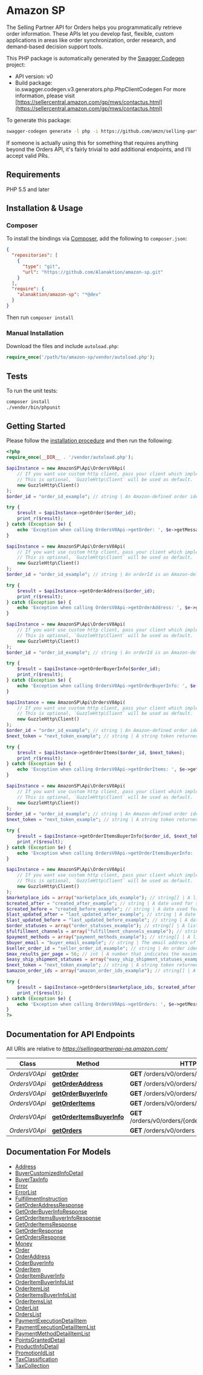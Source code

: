 # Amazon SP

The Selling Partner API for Orders helps you programmatically retrieve order information. These APIs let you develop fast, flexible, custom applications in areas like order synchronization, order research, and demand-based decision support tools.

This PHP package is automatically generated by the [Swagger Codegen](https://github.com/swagger-api/swagger-codegen) project:

- API version: v0
- Build package: io.swagger.codegen.v3.generators.php.PhpClientCodegen
For more information, please visit [https://sellercentral.amazon.com/gp/mws/contactus.html](https://sellercentral.amazon.com/gp/mws/contactus.html)

To generate this package:

```bash
swagger-codegen generate -l php -i https://github.com/amzn/selling-partner-api-models/raw/main/models/orders-api-model/ordersV0.json --model-package Orders --invoker-package AmazonSP
```

If someone is actually using this for something that requires anything beyond the Orders API, it's fairly trivial to add additional endpoints, and I'll accept valid PRs.

## Requirements

PHP 5.5 and later

## Installation & Usage

### Composer

To install the bindings via [Composer](http://getcomposer.org/), add the following to `composer.json`:

```json
{
  "repositories": [
    {
      "type": "git",
      "url": "https://github.com/Alanaktion/amazon-sp.git"
    }
  ],
  "require": {
    "alanaktion/amazon-sp": "*@dev"
  }
}
```

Then run `composer install`

### Manual Installation

Download the files and include `autoload.php`:

```php
require_once('/path/to/amazon-sp/vendor/autoload.php');
```

## Tests

To run the unit tests:

```bash
composer install
./vendor/bin/phpunit
```

## Getting Started

Please follow the [installation procedure](#installation--usage) and then run the following:

```php
<?php
require_once(__DIR__ . '/vendor/autoload.php');

$apiInstance = new AmazonSP\Api\OrdersV0Api(
    // If you want use custom http client, pass your client which implements `GuzzleHttp\ClientInterface`.
    // This is optional, `GuzzleHttp\Client` will be used as default.
    new GuzzleHttp\Client()
);
$order_id = "order_id_example"; // string | An Amazon-defined order identifier, in 3-7-7 format.

try {
    $result = $apiInstance->getOrder($order_id);
    print_r($result);
} catch (Exception $e) {
    echo 'Exception when calling OrdersV0Api->getOrder: ', $e->getMessage(), PHP_EOL;
}

$apiInstance = new AmazonSP\Api\OrdersV0Api(
    // If you want use custom http client, pass your client which implements `GuzzleHttp\ClientInterface`.
    // This is optional, `GuzzleHttp\Client` will be used as default.
    new GuzzleHttp\Client()
);
$order_id = "order_id_example"; // string | An orderId is an Amazon-defined order identifier, in 3-7-7 format.

try {
    $result = $apiInstance->getOrderAddress($order_id);
    print_r($result);
} catch (Exception $e) {
    echo 'Exception when calling OrdersV0Api->getOrderAddress: ', $e->getMessage(), PHP_EOL;
}

$apiInstance = new AmazonSP\Api\OrdersV0Api(
    // If you want use custom http client, pass your client which implements `GuzzleHttp\ClientInterface`.
    // This is optional, `GuzzleHttp\Client` will be used as default.
    new GuzzleHttp\Client()
);
$order_id = "order_id_example"; // string | An orderId is an Amazon-defined order identifier, in 3-7-7 format.

try {
    $result = $apiInstance->getOrderBuyerInfo($order_id);
    print_r($result);
} catch (Exception $e) {
    echo 'Exception when calling OrdersV0Api->getOrderBuyerInfo: ', $e->getMessage(), PHP_EOL;
}

$apiInstance = new AmazonSP\Api\OrdersV0Api(
    // If you want use custom http client, pass your client which implements `GuzzleHttp\ClientInterface`.
    // This is optional, `GuzzleHttp\Client` will be used as default.
    new GuzzleHttp\Client()
);
$order_id = "order_id_example"; // string | An Amazon-defined order identifier, in 3-7-7 format.
$next_token = "next_token_example"; // string | A string token returned in the response of your previous request.

try {
    $result = $apiInstance->getOrderItems($order_id, $next_token);
    print_r($result);
} catch (Exception $e) {
    echo 'Exception when calling OrdersV0Api->getOrderItems: ', $e->getMessage(), PHP_EOL;
}

$apiInstance = new AmazonSP\Api\OrdersV0Api(
    // If you want use custom http client, pass your client which implements `GuzzleHttp\ClientInterface`.
    // This is optional, `GuzzleHttp\Client` will be used as default.
    new GuzzleHttp\Client()
);
$order_id = "order_id_example"; // string | An Amazon-defined order identifier, in 3-7-7 format.
$next_token = "next_token_example"; // string | A string token returned in the response of your previous request.

try {
    $result = $apiInstance->getOrderItemsBuyerInfo($order_id, $next_token);
    print_r($result);
} catch (Exception $e) {
    echo 'Exception when calling OrdersV0Api->getOrderItemsBuyerInfo: ', $e->getMessage(), PHP_EOL;
}

$apiInstance = new AmazonSP\Api\OrdersV0Api(
    // If you want use custom http client, pass your client which implements `GuzzleHttp\ClientInterface`.
    // This is optional, `GuzzleHttp\Client` will be used as default.
    new GuzzleHttp\Client()
);
$marketplace_ids = array("marketplace_ids_example"); // string[] | A list of MarketplaceId values. Used to select orders that were placed in the specified marketplaces.
$created_after = "created_after_example"; // string | A date used for selecting orders created after (or at) a specified time. Only orders placed after the specified time are returned. Either the CreatedAfter parameter or the LastUpdatedAfter parameter is required. Both cannot be empty. The date must be in ISO 8601 format.
$created_before = "created_before_example"; // string | A date used for selecting orders created before (or at) a specified time. Only orders placed before the specified time are returned. The date must be in ISO 8601 format.
$last_updated_after = "last_updated_after_example"; // string | A date used for selecting orders that were last updated after (or at) a specified time. An update is defined as any change in order status, including the creation of a new order. Includes updates made by Amazon and by the seller. The date must be in ISO 8601 format.
$last_updated_before = "last_updated_before_example"; // string | A date used for selecting orders that were last updated before (or at) a specified time. An update is defined as any change in order status, including the creation of a new order. Includes updates made by Amazon and by the seller. The date must be in ISO 8601 format.
$order_statuses = array("order_statuses_example"); // string[] | A list of OrderStatus values used to filter the results. Possible values: PendingAvailability (This status is available for pre-orders only. The order has been placed, payment has not been authorized, and the release date of the item is in the future.); Pending (The order has been placed but payment has not been authorized); Unshipped (Payment has been authorized and the order is ready for shipment, but no items in the order have been shipped); PartiallyShipped (One or more, but not all, items in the order have been shipped); Shipped (All items in the order have been shipped); InvoiceUnconfirmed (All items in the order have been shipped. The seller has not yet given confirmation to Amazon that the invoice has been shipped to the buyer.); Canceled (The order has been canceled); and Unfulfillable (The order cannot be fulfilled. This state applies only to Multi-Channel Fulfillment orders.).
$fulfillment_channels = array("fulfillment_channels_example"); // string[] | A list that indicates how an order was fulfilled. Filters the results by fulfillment channel. Possible values: FBA (Fulfillment by Amazon); SellerFulfilled (Fulfilled by the seller).
$payment_methods = array("payment_methods_example"); // string[] | A list of payment method values. Used to select orders paid using the specified payment methods. Possible values: COD (Cash on delivery); CVS (Convenience store payment); Other (Any payment method other than COD or CVS).
$buyer_email = "buyer_email_example"; // string | The email address of a buyer. Used to select orders that contain the specified email address.
$seller_order_id = "seller_order_id_example"; // string | An order identifier that is specified by the seller. Used to select only the orders that match the order identifier. If SellerOrderId is specified, then FulfillmentChannels, OrderStatuses, PaymentMethod, LastUpdatedAfter, LastUpdatedBefore, and BuyerEmail cannot be specified.
$max_results_per_page = 56; // int | A number that indicates the maximum number of orders that can be returned per page. Value must be 1 - 100. Default 100.
$easy_ship_shipment_statuses = array("easy_ship_shipment_statuses_example"); // string[] | A list of EasyShipShipmentStatus values. Used to select Easy Ship orders with statuses that match the specified  values. If EasyShipShipmentStatus is specified, only Amazon Easy Ship orders are returned.Possible values: PendingPickUp (Amazon has not yet picked up the package from the seller). LabelCanceled (The seller canceled the pickup). PickedUp (Amazon has picked up the package from the seller). AtOriginFC (The packaged is at the origin fulfillment center). AtDestinationFC (The package is at the destination fulfillment center). OutForDelivery (The package is out for delivery). Damaged (The package was damaged by the carrier). Delivered (The package has been delivered to the buyer). RejectedByBuyer (The package has been rejected by the buyer). Undeliverable (The package cannot be delivered). ReturnedToSeller (The package was not delivered to the buyer and was returned to the seller). ReturningToSeller (The package was not delivered to the buyer and is being returned to the seller).
$next_token = "next_token_example"; // string | A string token returned in the response of your previous request.
$amazon_order_ids = array("amazon_order_ids_example"); // string[] | A list of AmazonOrderId values. An AmazonOrderId is an Amazon-defined order identifier, in 3-7-7 format.

try {
    $result = $apiInstance->getOrders($marketplace_ids, $created_after, $created_before, $last_updated_after, $last_updated_before, $order_statuses, $fulfillment_channels, $payment_methods, $buyer_email, $seller_order_id, $max_results_per_page, $easy_ship_shipment_statuses, $next_token, $amazon_order_ids);
    print_r($result);
} catch (Exception $e) {
    echo 'Exception when calling OrdersV0Api->getOrders: ', $e->getMessage(), PHP_EOL;
}
?>
```

## Documentation for API Endpoints

All URIs are relative to *https://sellingpartnerapi-na.amazon.com/*

Class | Method | HTTP request | Description
------------ | ------------- | ------------- | -------------
*OrdersV0Api* | [**getOrder**](docs/Api/OrdersV0Api.md#getorder) | **GET** /orders/v0/orders/{orderId} |
*OrdersV0Api* | [**getOrderAddress**](docs/Api/OrdersV0Api.md#getorderaddress) | **GET** /orders/v0/orders/{orderId}/address |
*OrdersV0Api* | [**getOrderBuyerInfo**](docs/Api/OrdersV0Api.md#getorderbuyerinfo) | **GET** /orders/v0/orders/{orderId}/buyerInfo |
*OrdersV0Api* | [**getOrderItems**](docs/Api/OrdersV0Api.md#getorderitems) | **GET** /orders/v0/orders/{orderId}/orderItems |
*OrdersV0Api* | [**getOrderItemsBuyerInfo**](docs/Api/OrdersV0Api.md#getorderitemsbuyerinfo) | **GET** /orders/v0/orders/{orderId}/orderItems/buyerInfo |
*OrdersV0Api* | [**getOrders**](docs/Api/OrdersV0Api.md#getorders) | **GET** /orders/v0/orders |

## Documentation For Models

- [Address](docs/Model/Address.md)
- [BuyerCustomizedInfoDetail](docs/Model/BuyerCustomizedInfoDetail.md)
- [BuyerTaxInfo](docs/Model/BuyerTaxInfo.md)
- [Error](docs/Model/Error.md)
- [ErrorList](docs/Model/ErrorList.md)
- [FulfillmentInstruction](docs/Model/FulfillmentInstruction.md)
- [GetOrderAddressResponse](docs/Model/GetOrderAddressResponse.md)
- [GetOrderBuyerInfoResponse](docs/Model/GetOrderBuyerInfoResponse.md)
- [GetOrderItemsBuyerInfoResponse](docs/Model/GetOrderItemsBuyerInfoResponse.md)
- [GetOrderItemsResponse](docs/Model/GetOrderItemsResponse.md)
- [GetOrderResponse](docs/Model/GetOrderResponse.md)
- [GetOrdersResponse](docs/Model/GetOrdersResponse.md)
- [Money](docs/Model/Money.md)
- [Order](docs/Model/Order.md)
- [OrderAddress](docs/Model/OrderAddress.md)
- [OrderBuyerInfo](docs/Model/OrderBuyerInfo.md)
- [OrderItem](docs/Model/OrderItem.md)
- [OrderItemBuyerInfo](docs/Model/OrderItemBuyerInfo.md)
- [OrderItemBuyerInfoList](docs/Model/OrderItemBuyerInfoList.md)
- [OrderItemList](docs/Model/OrderItemList.md)
- [OrderItemsBuyerInfoList](docs/Model/OrderItemsBuyerInfoList.md)
- [OrderItemsList](docs/Model/OrderItemsList.md)
- [OrderList](docs/Model/OrderList.md)
- [OrdersList](docs/Model/OrdersList.md)
- [PaymentExecutionDetailItem](docs/Model/PaymentExecutionDetailItem.md)
- [PaymentExecutionDetailItemList](docs/Model/PaymentExecutionDetailItemList.md)
- [PaymentMethodDetailItemList](docs/Model/PaymentMethodDetailItemList.md)
- [PointsGrantedDetail](docs/Model/PointsGrantedDetail.md)
- [ProductInfoDetail](docs/Model/ProductInfoDetail.md)
- [PromotionIdList](docs/Model/PromotionIdList.md)
- [TaxClassification](docs/Model/TaxClassification.md)
- [TaxCollection](docs/Model/TaxCollection.md)
